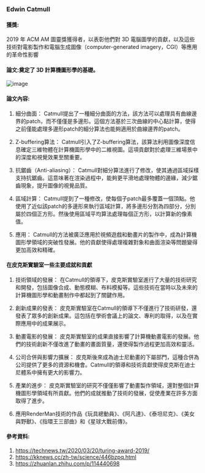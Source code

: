 ### Edwin Catmull
#### 獲獎:
2019 年 ACM AM 圖靈獎獲得者，以表彰他們對 3D 電腦圖學的貢獻，以及這些技術對電影製作和電腦生成圖像（computer-generated imagery，CGI）等應用的革命性影響
#### 論文:奠定了 3D 計算機圖形學的基礎。
![image](https://github.com/yihsien924/alg112a/assets/99934978/7f265170-ae1f-4b93-8c76-e79a273ac25b)
#### 論文內容:
1. 細分曲面： Catmull提出了一種細分曲面的方法，該方法可以處理具有曲線邊界的patch，而不僅僅是多邊形。這個方法基於三次曲線的中心點計算，使得之前僅能處理多邊形patch的細分算法也能夠適用於曲線邊界的patch。

2. Z-buffering算法： Catmull引入了Z-buffering算法，該算法利用圖像深度信息確定三維物體在計算機圖形學中的二維視圖。這項貢獻對於處理三維場景中的深度和視覺效果至關重要。

3. 抗鋸齒（Anti-aliasing）： Catmull對細分算法進行了修改，使其通過區域採樣支持抗鋸齒。這意味著在渲染過程中，能夠更平滑地處理物體的邊緣，減少鋸齒現象，提升圖像的視覺品質。

4. 區域計算： Catmull提到了一種修改，使每個子patch最多覆蓋一個頂點。他使用了近似該patch的多邊形來執行區域計算，將多邊形分割為四部分，分別屬於四個正方形。然後使用區域平均算法處理每個正方形，以計算新的像素值。

5. 應用： Catmull的方法被廣泛應用於視頻遊戲和動畫片的製作中，成為計算機圖形學領域的突破性發展。他的貢獻使得處理複雜對象和曲面渲染等問題變得更加高效和精確。
#### 在皮克斯實驗室一些主要成就和貢獻
1. 技術領域的發展： 在Catmull的領導下，皮克斯實驗室進行了大量的技術研究和開發，包括圖像合成、動態模糊、布料模擬等。這些技術在當時以及未來的計算機圖形學和動畫制作中都起到了關鍵作用。

2. 創新成果的發表： 皮克斯實驗室在Catmull的領導下不僅進行了技術研發，還發表了眾多的創新成果。這包括在學術會議上的論文、專利的取得，以及在實際應用中的成果展示。

3. 動畫電影的發展： 皮克斯實驗室的成果直接影響了計算機動畫電影的發展。他們的技術創新不僅改進了動畫的畫面質量，還使得製作過程更加高效和靈活。

4. 公司合併與影響力擴展： 皮克斯後來成為迪士尼動畫的下屬部門，這種合併為公司提供了更多的資源和機會。Catmull的領導和技術貢獻使得皮克斯在迪士尼體系中擁有更大的影響力。

5. 產業的進步： 皮克斯實驗室的研究不僅僅影響了動畫製作領域，還對整個計算機圖形學領域有所貢獻。他們的成就推動了技術的發展，促使產業在許多方面取得了進步。

6. 應用RenderMan技術的作品《玩具總動員》、《阿凡達》、《泰坦尼克》、《美女與野獸》、《指環王三部曲》和《星球大戰前傳》。
#### 參考資料:
1. https://technews.tw/2020/03/20/turing-award-2019/
2. https://kknews.cc/zh-tw/science/446bzpq.html
3. https://zhuanlan.zhihu.com/p/114440698
